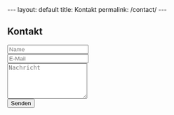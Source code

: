 <head>
    <link rel="stylesheet" href="styles.css">
</head>
---
layout: default
title: Kontakt
permalink: /contact/
---

<div class="contact-form" id="kontakt">
        <h2>Kontakt</h2>
        <form>
            <input type="text" placeholder="Name" required><br>
            <input type="email" placeholder="E-Mail" required><br>
            <textarea placeholder="Nachricht" rows="5" required></textarea><br>
            <button type="submit">Senden</button>
        </form>
</div>
